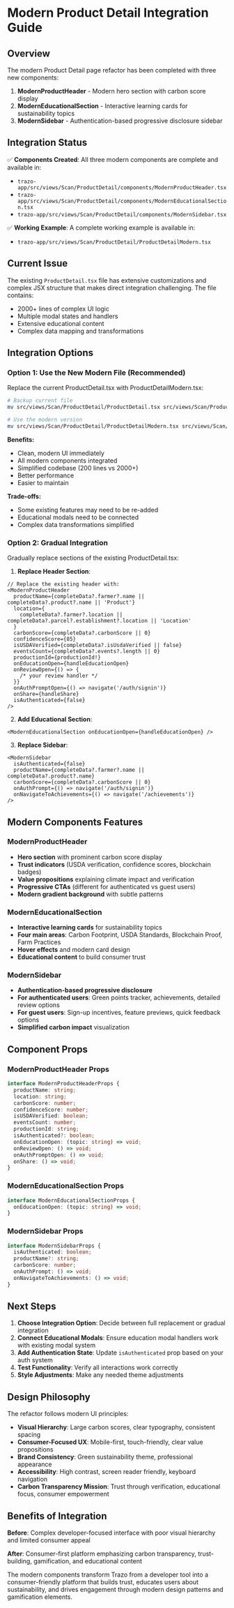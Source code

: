 # Modern Product Detail Integration Guide

## Overview

The modern Product Detail page refactor has been completed with three new components:

1. **ModernProductHeader** - Modern hero section with carbon score display
2. **ModernEducationalSection** - Interactive learning cards for sustainability topics
3. **ModernSidebar** - Authentication-based progressive disclosure sidebar

## Integration Status

✅ **Components Created**: All three modern components are complete and available in:

- `trazo-app/src/views/Scan/ProductDetail/components/ModernProductHeader.tsx`
- `trazo-app/src/views/Scan/ProductDetail/components/ModernEducationalSection.tsx`
- `trazo-app/src/views/Scan/ProductDetail/components/ModernSidebar.tsx`

✅ **Working Example**: A complete working example is available in:

- `trazo-app/src/views/Scan/ProductDetail/ProductDetailModern.tsx`

## Current Issue

The existing `ProductDetail.tsx` file has extensive customizations and complex JSX structure that makes direct integration challenging. The file contains:

- 2000+ lines of complex UI logic
- Multiple modal states and handlers
- Extensive educational content
- Complex data mapping and transformations

## Integration Options

### Option 1: Use the New Modern File (Recommended)

Replace the current ProductDetail.tsx with ProductDetailModern.tsx:

```bash
# Backup current file
mv src/views/Scan/ProductDetail/ProductDetail.tsx src/views/Scan/ProductDetail/ProductDetail.backup.tsx

# Use the modern version
mv src/views/Scan/ProductDetail/ProductDetailModern.tsx src/views/Scan/ProductDetail/ProductDetail.tsx
```

**Benefits:**

- Clean, modern UI immediately
- All modern components integrated
- Simplified codebase (200 lines vs 2000+)
- Better performance
- Easier to maintain

**Trade-offs:**

- Some existing features may need to be re-added
- Educational modals need to be connected
- Complex data transformations simplified

### Option 2: Gradual Integration

Gradually replace sections of the existing ProductDetail.tsx:

1. **Replace Header Section**:

```tsx
// Replace the existing header with:
<ModernProductHeader
  productName={completeData?.farmer?.name || completeData?.product?.name || 'Product'}
  location={
    completeData?.farmer?.location || completeData?.parcel?.establishment?.location || 'Location'
  }
  carbonScore={completeData?.carbonScore || 0}
  confidenceScore={85}
  isUSDAVerified={completeData?.isUsdaVerified || false}
  eventsCount={completeData?.events?.length || 0}
  productionId={productionId!}
  onEducationOpen={handleEducationOpen}
  onReviewOpen={() => {
    /* your review handler */
  }}
  onAuthPromptOpen={() => navigate('/auth/signin')}
  onShare={handleShare}
  isAuthenticated={false}
/>
```

2. **Add Educational Section**:

```tsx
<ModernEducationalSection onEducationOpen={handleEducationOpen} />
```

3. **Replace Sidebar**:

```tsx
<ModernSidebar
  isAuthenticated={false}
  productName={completeData?.farmer?.name || completeData?.product?.name}
  carbonScore={completeData?.carbonScore || 0}
  onAuthPrompt={() => navigate('/auth/signin')}
  onNavigateToAchievements={() => navigate('/achievements')}
/>
```

## Modern Components Features

### ModernProductHeader

- **Hero section** with prominent carbon score display
- **Trust indicators** (USDA verification, confidence scores, blockchain badges)
- **Value propositions** explaining climate impact and verification
- **Progressive CTAs** (different for authenticated vs guest users)
- **Modern gradient background** with subtle patterns

### ModernEducationalSection

- **Interactive learning cards** for sustainability topics
- **Four main areas**: Carbon Footprint, USDA Standards, Blockchain Proof, Farm Practices
- **Hover effects** and modern card design
- **Educational content** to build consumer trust

### ModernSidebar

- **Authentication-based progressive disclosure**
- **For authenticated users**: Green points tracker, achievements, detailed review options
- **For guest users**: Sign-up incentives, feature previews, quick feedback options
- **Simplified carbon impact** visualization

## Component Props

### ModernProductHeader Props

```typescript
interface ModernProductHeaderProps {
  productName: string;
  location: string;
  carbonScore: number;
  confidenceScore: number;
  isUSDAVerified: boolean;
  eventsCount: number;
  productionId: string;
  isAuthenticated?: boolean;
  onEducationOpen: (topic: string) => void;
  onReviewOpen: () => void;
  onAuthPromptOpen: () => void;
  onShare: () => void;
}
```

### ModernEducationalSection Props

```typescript
interface ModernEducationalSectionProps {
  onEducationOpen: (topic: string) => void;
}
```

### ModernSidebar Props

```typescript
interface ModernSidebarProps {
  isAuthenticated: boolean;
  productName?: string;
  carbonScore: number;
  onAuthPrompt: () => void;
  onNavigateToAchievements: () => void;
}
```

## Next Steps

1. **Choose Integration Option**: Decide between full replacement or gradual integration
2. **Connect Educational Modals**: Ensure education modal handlers work with existing modal system
3. **Add Authentication State**: Update `isAuthenticated` prop based on your auth system
4. **Test Functionality**: Verify all interactions work correctly
5. **Style Adjustments**: Make any needed theme adjustments

## Design Philosophy

The refactor follows modern UI principles:

- **Visual Hierarchy**: Large carbon scores, clear typography, consistent spacing
- **Consumer-Focused UX**: Mobile-first, touch-friendly, clear value propositions
- **Brand Consistency**: Green sustainability theme, professional appearance
- **Accessibility**: High contrast, screen reader friendly, keyboard navigation
- **Carbon Transparency Mission**: Trust through verification, educational focus, consumer empowerment

## Benefits of Integration

**Before**: Complex developer-focused interface with poor visual hierarchy and limited consumer appeal

**After**: Consumer-first platform emphasizing carbon transparency, trust-building, gamification, and educational content

The modern components transform Trazo from a developer tool into a consumer-friendly platform that builds trust, educates users about sustainability, and drives engagement through modern design patterns and gamification elements.
